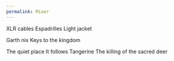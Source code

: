 ```yaml
---
permalink: Mixer
---
```

XLR cables 
Espadrilles 
Light jacket 

Garth nix
Keys to the kingdom 

The quiet place 
It follows 
Tangerine 
The killing of the sacred deer